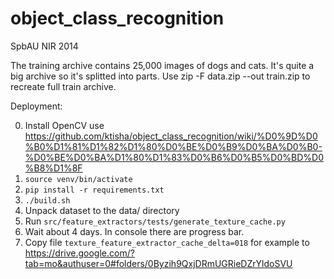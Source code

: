object_class_recognition
========================

SpbAU NIR 2014

The training archive contains 25,000 images of dogs and cats. It's quite a big archive so it's splitted into parts.
Use 
zip -F data.zip --out train.zip 
to recreate full train archive.

Deployment:

0. Install OpenCV use https://github.com/ktisha/object_class_recognition/wiki/%D0%9D%D0%B0%D1%81%D1%82%D1%80%D0%BE%D0%B9%D0%BA%D0%B0-%D0%BE%D0%BA%D1%80%D1%83%D0%B6%D0%B5%D0%BD%D0%B8%D1%8F
1. `source venv/bin/activate`
2. `pip install -r requirements.txt`
3. `./build.sh`
4. Unpack dataset to the data/ directory
5. Run `src/feature_extractors/tests/generate_texture_cache.py`
6. Wait about 4 days. In console there are progress bar.
7. Copy file `texture_feature_extractor_cache_delta=018` for example to https://drive.google.com/?tab=mo&authuser=0#folders/0Byzih9QxjDRmUGRieDZrYldoSVU

